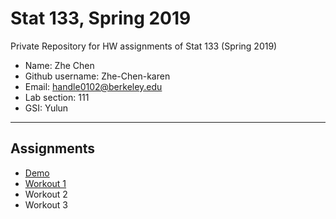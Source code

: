 # Stat 133, Spring 2019

Private Repository for HW assignments of Stat 133 (Spring 2019)

- Name: Zhe Chen 
- Github username: Zhe-Chen-karen
- Email: handle0102@berkeley.edu
- Lab section: 111
- GSI: Yulun

-----

## Assignments

- [Demo](demo)
- [Workout 1](workout1)
- Workout 2
- Workout 3


